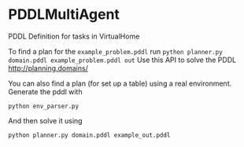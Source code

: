 # PDDLMultiAgent
PDDL Definition for tasks in VirtualHome

To find a plan for the `example_problem.pddl` run
```python planner.py domain.pddl example_problem.pddl out```
Use this API to solve the PDDL http://planning.domains/


You can also find a plan (for set up a table) using a real environment. Generate the pddl with

```
python env_parser.py
```

And then solve it using
```
python planner.py domain.pddl example_out.pddl 
```
